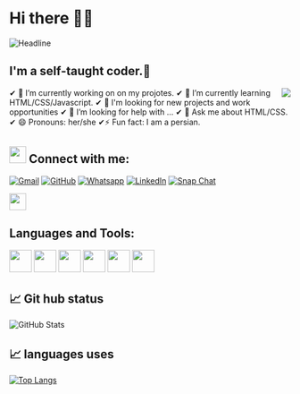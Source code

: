 ### <h1>Hi there 👩‍🚒 </h1>
  <div align="left">
        <img src="https://readme-typing-svg.herokuapp.com?color=%236FDA44&size=32&center=true&vCenter=true&width=600&height=50&lines=Hi+there+I'm+Nooshin+%F0%9F%91%8B;" alt="Headline" />
    </div>

## I'm a self-taught coder.🌷


<img src="https://i.postimg.cc/Jn0kJJ76/photo-2022-04-24-12-28-06-removebg-preview.png" align="right">



✔ 🔭 I’m currently working on on my projotes.
✔ 🌱 I’m currently learning HTML/CSS/Javascript.
✔ 👯  I'm looking for new projects and work opportunities
✔ 🤔 I’m looking for help with ...
✔ 💬 Ask me about HTML/CSS.
✔ 😄 Pronouns: her/she
✔⚡ Fun fact:  I am a persian.


## <img src="https://media.giphy.com/media/iY8CRBdQXODJSCERIr/giphy.gif" width="30px"> Connect with me:
<p align="left">
	<a href="mailto:nooshinbakhtiariii@gmail.com"><img img src="https://img.shields.io/badge/gmail-%23EA4335.svg?style=plastic&logo=gmail&logoColor=white" alt="Gmail"/></a>
	<a href="https://github.com/itsnooshin"><img src="https://img.shields.io/badge/github-%23181717.svg?style=plastic&logo=github&logoColor=white" alt="GitHub"/></a>
	<a href="https://wa.me/+989039198650"><img src="https://img.shields.io/badge/whatsapp-%2325D366.svg?style=plastic&logo=whatsapp&logoColor=white" alt="Whatsapp"/></a>
	<a href="https://www.linkedin.com/in/nooshin-bakhtiari-62378520b/"><img src="https://img.shields.io/badge/linkedin-%230A66C2.svg?style=plastic&logo=linkedin&logoColor=white" alt="LinkedIn"/></a>
	<a href="https://msng.link/o/?nooshin_96=sc"><img src="https://img.shields.io/badge/snapchat-%23FFFC00.svg?style=plastic&logo=snapchat&logoColor=black" alt="Snap Chat"/></a>
</p>



<img src = "https://raw.githubusercontent.com/itsnooshin/master/wave.gif" width = 30px> </h1>



## Languages and Tools:
<a href="https://code.visualstudio.com/"> <img src="https://svgshare.com/i/gTp.svg" width="40px" ></a>
<a href="https://html.com/"> <img src="https://svgshare.com/i/gW4.svg" width="40px" ></a>
<a href="https://css-tricks.com/"> <img src="https://svgshare.com/i/gVd.svg" width="40px" ></a>
<a href="https://www.javascript.com/"> <img src="https://svgshare.com/i/gWF.svg" width="40px" ></a>
<a href="https://getbootstrap.com/"> <img src="https://svgshare.com/i/gVe.svg" width="40px" ></a>
<a href="https://github.com"> <img src="https://svgshare.com/i/gVT.svg" width="40px" ></a>



## 📈 Git hub status
![GitHub Stats](https://github-readme-stats.vercel.app/api?username=itsnooshin&theme=radical)

## 📈 languages uses
[![Top Langs](https://github-readme-stats.vercel.app/api/top-langs/?username=itsnooshin&layout=compact)](https://github.com/anuraghazra/github-readme-stats)




